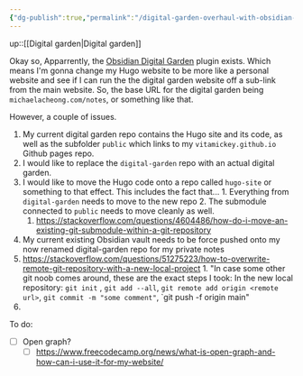 ```yaml
---
{"dg-publish":true,"permalink":"/digital-garden-overhaul-with-obsidian-plugin/","title":"Digital Garden overhaul with Obsidian Plugin","tags":["technology","website","coding"],"created":"2023-10-05","updated":"2023-10-05"}
---
```



up::[[Digital garden\|Digital garden]]

Okay so, Apparrently, the [Obsidian Digital Garden](https://github.com/oleeskild/Obsidian-Digital-Garden) plugin exists. Which means I'm gonna change my Hugo website to be more like a personal website and see if I can run the the digital garden website off a sub-link from the main website. So, the base URL for the digital garden being `michaelacheong.com/notes`, or something like that.

However, a couple of issues.

1. My current digital garden repo contains the Hugo site and its code, as well as the subfolder `public` which links to my `vitamickey.github.io` Github pages repo.
  1. I would like to replace the `digital-garden` repo with an actual digital garden.
  2. I would like to move the Hugo code onto a repo called `hugo-site` or something to that effect. This includes the fact that...
    1. Everything from `digital-garden` needs to move to the new repo
    2. The submodule connected to `public` needs to move cleanly as well.
      1. https://stackoverflow.com/questions/4604486/how-do-i-move-an-existing-git-submodule-within-a-git-repository
2. My current existing Obsidian vault needs to be force pushed onto my now renamed digital-garden repo for my private notes
  1. https://stackoverflow.com/questions/51275223/how-to-overwrite-remote-git-repository-with-a-new-local-project
    1. "In case some other git noob comes around, these are the exact steps I took: In the new local repository: `git init` , `git add --all`, `git remote add origin <remote url>`, `git commit -m "some comment"`, `git push -f origin main"
  2. 

To do:

- [ ] Open graph?
  - [ ] https://www.freecodecamp.org/news/what-is-open-graph-and-how-can-i-use-it-for-my-website/
